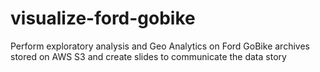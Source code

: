 # visualize-ford-gobike
Perform exploratory analysis and Geo Analytics on Ford GoBike archives stored on AWS S3 and create slides to communicate the data story
